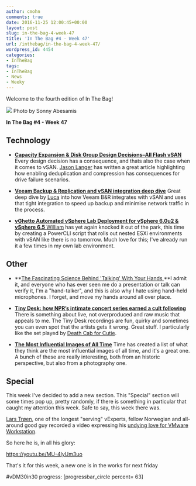 ```yaml
---
author: cmohn
comments: true
date: 2016-11-25 12:00:45+00:00
layout: post
slug: in-the-bag-4-week-47
title: 'In The Bag #4 - Week 47'
url: /inthebag/in-the-bag-4-week-47/
wordpress_id: 4454
categories:
- InTheBag
tags:
- InTheBag
- News
- Weeky
---
```


Welcome to the fourth edition of In The Bag!

[![](http://vninja.net/wordpress/wp-content/uploads/2016/11/11057276504_2acf34be04_o-1024x683.jpg)](https://www.flickr.com/photos/enerva/11057276504/in/photolist-hR6r5m-EjDHYD-s5N5ug-7mupFc-pRGXKb-mCuo8D-2eKBVn-ptTvq4-iTnJ5R-hNhv7r-zQYi8-ouF4WU-67A26z-6HzJgG-vjnrJ-KSnq-dRfFxj-jafws-dMrntt-ot3nPf-dbexc8-aLrQZg-pFyH1e-9mtAak-7F4dJ5-jKQWDs-qqyNm8-jaBCBd-dRHUab-ohXLDB-ejvSsu-eipa91-7UVD3Q-91hfJM-k6TeEL-e9SjCB-gVvTgW-dY8wGK-dGiyJX-64BQjG-aLzCzK-8xHqyd-dVAGmn-fvMTyw-cTGbnu-pXpiSU-j5snjj-rQ5sJ7-9DvemK-g93VKZ) Photo by Sonny Abesamis

**In The Bag #4 - Week 47**

<!--more-->


## Technology







  * **[Capacity Expansion & Disk Group Design Decisions–All Flash vSAN](http://www.virtuallanger.com/2016/11/22/capacity-expansion-disk-group-design-decisions-all-flash-vsan/)**
Every design decision has a consequence, and thats also the case when it comes to vSAN. [Jason Langer](https://twitter.com/jaslanger) has written a great article highlighting how enabling deduplication and compression has consequences for drive failure scenarios.


  * **[Veeam Backup & Replication and vSAN integration deep dive](http://www.virtualtothecore.com/en/veeam-backup-replication-and-vsan-integration-deep-dive/)**
Great deep dive by [Luca](https://twitter.com/dellock6) into how Veeam B&R integrates with vSAN and uses that tight integration to speed up backup and minimise network traffic in the process.


  * [**vGhetto Automated vSphere Lab Deployment for vSphere 6.0u2 & vSphere 6.5**
](http://www.virtuallyghetto.com/2016/11/vghetto-automated-vsphere-lab-deployment-for-vsphere-6-0u2-vsphere-6-5.html)[William](https://twitter.com/lamw) has yet again knocked it out of the park, this time by creating a PowerCLI script that rolls out nested ESXi environments with vSAN like there is no tomorrow. Much love for this; I've already run it a few times in my own lab environment.





## Other







  * **[The Fascinating Science Behind 'Talking' With Your Hands
](http://www.huffingtonpost.com/entry/talking-with-hands-gestures_us_56afcfaae4b0b8d7c230414e)**I admit it, and everyone who has ever seen me do a presentation or talk can verify it, I'm a "hand-talker", and this is also why I hate using hand-held microphones. I forget, and move my hands around all over place.


  * **[Tiny Desk: how NPR’s intimate concert series earned a cult following](http://www.vox.com/culture/2016/11/21/13550754/npr-tiny-desk-concert)**
There is something about live, not overproduced and raw music that appeals to me. The Tiny Desk recordings are fun, quirky and sometimes you can even spot that the artists gets it wrong. Great stuff. I particularly like the set played by [Death Cab for Cutie](https://www.youtube.com/watch?v=mi6uRT7PxTQ).


  * [**The Most Influential Images of All Time**](http://100photos.time.com)
Time has created a list of what they think are the most influential images of all time, and it's a great one. A bunch of these are really interesting, both from an historic perspective, but also from a photography one.







## Special



This week I've decided to add a new section. This "Special" section will some times pop up, pretty randomly, if there is something in particular that caught my attention this week. Safe to say, this week there was.

[Lars Trøen](https://twitter.com/larstr), one of the longest "serving" vExperts, fellow Norwegian and all-around good guy recorded a video expressing his [undying love for VMware Workstation](http://blogs.vmware.com/teamfusion/2016/11/every-day-thanksgiving.html).

So here he is, in all his glory:

https://youtu.be/MU-4lyUm3uo



That's it for this week, a new one is in the works for next friday

#vDM30in30 progress:
[progressbar_circle percent= 63]
